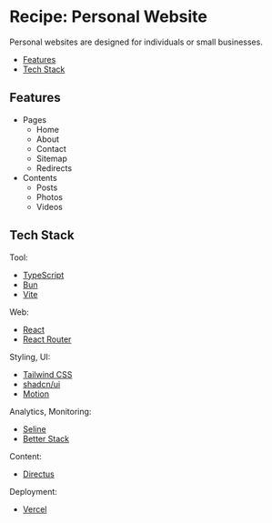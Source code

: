 # Recipe: Personal Website

Personal websites are designed for individuals or small businesses.

- [Features](#features)
- [Tech Stack](#tech-stack)

## Features

- Pages
  - Home
  - About
  - Contact
  - Sitemap
  - Redirects
- Contents
  - Posts
  - Photos
  - Videos

## Tech Stack

Tool:

- [TypeScript](../typescript.md)
- [Bun](../bun.md)
- [Vite](../vite.md)

Web:

- [React](../react.md)
- [React Router](../react-router.md)

Styling, UI:

- [Tailwind CSS](../tailwind.md)
- [shadcn/ui](../shadcn-ui.md)
- [Motion](../motion.md)

Analytics, Monitoring:

- [Seline](../seline.md)
- [Better Stack](../betterstack.md)

Content:

- [Directus](../directus.md)

Deployment:

- [Vercel](../vercel.md)
